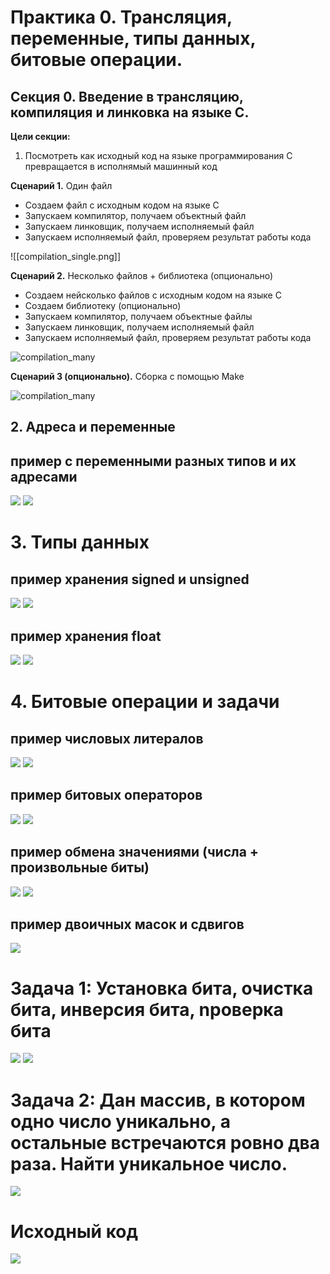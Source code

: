 # Практика 0. Трансляция, переменные, типы данных, битовые операции.

## Cекция 0. Введение в трансляцию, компиляция и линковка на языке C.

**Цели секции:** 

1. Посмотреть как исходный код на языке программирования C превращается в исполнямый машинный код

**Сценарий 1.** Один файл
- Создаем файл с исходным кодом на языке C
- Запускаем компилятор, получаем объектный файл
- Запускаем линковщик, получаем исполняемый файл
- Запускаем исполняемый файл, проверяем результат работы кода

![[compilation_single.png]]


**Сценарий 2.** Несколько файлов + библиотека (опционально)
- Создаем нейсколько файлов с исходным кодом на языке C
- Создаем библиотеку (опционально)
- Запускаем компилятор, получаем объектные файлы
- Запускаем линковщик, получаем исполняемый файл
- Запускаем исполняемый файл, проверяем результат работы кода

![compilation_many](./images/compilation_many.png)


**Сценарий 3 (опционально).** Сборка с помощью Make

![compilation_many](./images/compilation_make.png)

## 2. Адреса и переменные

## пример с переменными разных типов и их адресами
![](images/addresses_code.png)
![](images/addresses_out.png)

# 3. Типы данных

## пример хранения signed и unsigned
![](images/signed_unsigned_code.png)
![](images/signed_unsigned_out.png)

## пример хранения float
![](images/int_and_float_code.png)
![](images/int_and_float_out.png)

# 4. Битовые операции и задачи

## пример числовых литералов
![](images/literals_example_code.png)
![](images/literals_example_out.png)

## пример битовых операторов
![](images/bitwise_operator_example_code.png)
![](images/bitwise_operator_example_out.png)

## пример обмена значениями (числа + произвольные биты)
![](images/swap_variables_code.png)
![](images/swap_variables_out.png)

## пример двоичных масок и сдвигов
![](images/print_bits.png)

# Задача 1: Установка бита, очистка бита, инверсия бита, nроверка бита

![](images/bitop_oneline_code.png)
![](images/bitop_oneline_out.png)

# Задача 2: Дан массив, в котором одно число уникально, а остальные встречаются ровно два раза. Найти уникальное число.

![](images/find_unique.png)

# Исходный код

![](images/qr.png)
